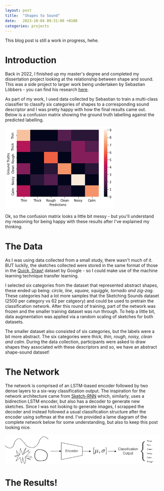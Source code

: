 ```yaml
---
layout: post
title:  "Shapes to Sound"
date:   2023-10-04 09:31:00 +0100
categories: projects
---
```


This blog post is still a work in progress, hehe.

# Introduction

Back in 2022, I finished up my master's degree and completed my dissertation project looking at the relationship between shape and sound. This was a side project to larger work being undertaken by Sebastian Löbbers - you can find his research [here](https://sebastianlobbers.com/). 

As part of my work, I used data collected by Sebastian to train a multi-class classifier to classify six categories of shapes to a corresponding sound descriptor and I was pretty happy with how the final results came out. Below is a confusion matrix showing the ground truth labelling against the predicted labelling. 

![confusion_matrix_ss](/assets/img/ss/ss_heatmap.png)

Ok, so the confusion matrix looks a little bit messy - but you'll understand my reasoning for being happy with these results after I've explained my thinking.

# The Data

As I was using data collected from a small study, there wasn't much of it. BUT luckily, the sketches collected were stored in the same format of those in the [Quick, Draw!](https://github.com/googlecreativelab/quickdraw-dataset) dataset by Google - so I could make use of the machine learning technique transfer learning.

I selected six categories from the dataset that represented abstract shapes, these ended up being: *circle, line, square, squiggle, tornado and zig-zag*. These categories had a lot more samples that the Sketching Sounds dataset (2500 per category vs 62 per catgeory) and could be used to pretrain the classification network. After this round of training, part of the network was frozen and the smaller training dataset was run through. To help a little bit, data augmentation was applied via a random scaling of sketches for both datasets.

The smaller dataset also consisted of six categories, but the labels were a bit more abstract. The six categories were *thick, thin, rough, noisy, clean and calm*. During the data collection, participants were asked to draw shapes they associated with these descriptors and so, we have an abstract shape-sound dataset!

# The Network

The network is comprised of an LSTM-based encoder followed by two dense layers to a six-way classification output. The inspiration for the network architecture came from [Sketch-RNN](https://github.com/magenta/magenta/tree/main/magenta/models/sketch_rnn) which, similarly, uses a bidirection LSTM encoder, but also has a decoder to generate new sketches. Since I was not looking to generate images, I scrapped the decoder and instead followed a usual classification structure after the encoder using softmax at the end. I've provided a lame diagram of the complete network below for some understanding, but also to keep this post looking nice.

![terrible_network_diagram](/assets/img/ss/classification_network.png)

# The Results!

<!-- ![confusion_matrix_qd](/assets/img/qd_heatmap.png) -->
